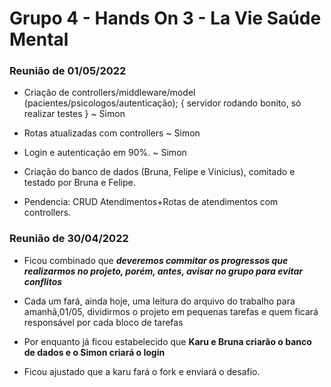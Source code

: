 # Grupo 4 - Hands On 3 - La Vie Saúde Mental


### Reunião de 01/05/2022

- Criação de controllers/middleware/model (pacientes/psicologos/autenticação); { servidor rodando bonito, só realizar testes } ~ Simon
- Rotas atualizadas com controllers ~ Simon
- Login e autenticação em 90%. ~ Simon 

- Criação do banco de dados (Bruna, Felipe e Vinicius), comitado e testado por Bruna e Felipe.

- Pendencia: CRUD Atendimentos+Rotas de atendimentos com controllers.


### Reunião de 30/04/2022

- Ficou combinado que ***deveremos commitar os progressos que realizarmos no projeto, porém, antes, avisar no grupo para evitar conflitos***

- Cada um fará, ainda hoje, uma leitura do arquivo do trabalho para amanhã,01/05, dividirmos o projeto em pequenas tarefas e quem ficará responsável por cada bloco de tarefas

- Por enquanto já ficou estabelecido que **Karu e Bruna criarão o banco de dados e o Simon criará o login**

- Ficou ajustado que a karu fará o fork e enviará o desafio. 
